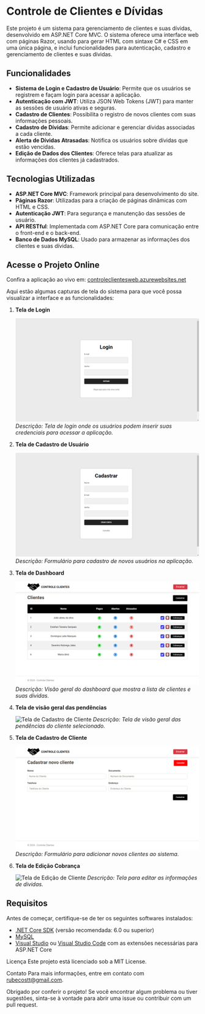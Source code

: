 # Controle de Clientes e Dívidas

Este projeto é um sistema para gerenciamento de clientes e suas dívidas, desenvolvido em ASP.NET Core MVC. O sistema oferece uma interface web com páginas Razor, usando para gerar HTML com sintaxe C# e CSS em uma única página, e inclui funcionalidades para autenticação, cadastro e gerenciamento de clientes e suas dívidas.

## Funcionalidades

- **Sistema de Login e Cadastro de Usuário**: Permite que os usuários se registrem e façam login para acessar a aplicação.
- **Autenticação com JWT**: Utiliza JSON Web Tokens (JWT) para manter as sessões de usuário ativas e seguras.
- **Cadastro de Clientes**: Possibilita o registro de novos clientes com suas informações pessoais.
- **Cadastro de Dívidas**: Permite adicionar e gerenciar dívidas associadas a cada cliente.
- **Alerta de Dívidas Atrasadas**: Notifica os usuários sobre dívidas que estão vencidas.
- **Edição de Dados dos Clientes**: Oferece telas para atualizar as informações dos clientes já cadastrados.

## Tecnologias Utilizadas

- **ASP.NET Core MVC**: Framework principal para desenvolvimento do site.
- **Páginas Razor**: Utilizadas para a criação de páginas dinâmicas com HTML e CSS.
- **Autenticação JWT**: Para segurança e manutenção das sessões de usuário.
- **API RESTful**: Implementada com ASP.NET Core para comunicação entre o front-end e o back-end.
- **Banco de Dados MySQL**: Usado para armazenar as informações dos clientes e suas dívidas.

## Acesse o Projeto Online

Confira a aplicação ao vivo em: [controleclientesweb.azurewebsites.net](https://controleclientesweb.azurewebsites.net/)

Aqui estão algumas capturas de tela do sistema para que você possa visualizar a interface e as funcionalidades:

1. **Tela de Login**

   ![Tela de Login](Img/login.png)
   *Descrição: Tela de login onde os usuários podem inserir suas credenciais para acessar a aplicação.*

2. **Tela de Cadastro de Usuário**

   ![Tela de Cadastro de Usuário](Img/cadastrar.png)
   *Descrição: Formulário para cadastro de novos usuários na aplicação.*

3. **Tela de Dashboard**

   ![Tela de Dashboard](Img/home.png)
   *Descrição: Visão geral do dashboard que mostra a lista de clientes e suas dívidas.*

4. **Tela de visão geral das pendências**

   ![Tela de Cadastro de Cliente](Img/cobranças.png.png)
   *Descrição: Tela de visão geral das pendências do cliente selecionado.*

5. **Tela de Cadastro de Cliente**

   ![Tela de Cadastro de Cliente](Img/cadastra-novo-cliente.png)
   *Descrição: Formulário para adicionar novos clientes ao sistema.*

6. **Tela de Edição Cobrança**

   ![Tela de Edição de Cliente](Img/atualizar-cobrança.png)
   *Descrição: Tela para editar as informações de dividas.*

## Requisitos

Antes de começar, certifique-se de ter os seguintes softwares instalados:

- [.NET Core SDK](https://dotnet.microsoft.com/download) (versão recomendada: 6.0 ou superior)
- [MySQL](https://dev.mysql.com/downloads/mysql/)
- [Visual Studio](https://visualstudio.microsoft.com/) ou [Visual Studio Code](https://code.visualstudio.com/) com as extensões necessárias para ASP.NET Core

Licença
Este projeto está licenciado sob a MIT License.

Contato
Para mais informações, entre em contato com rubecostt@gmail.com.

Obrigado por conferir o projeto! Se você encontrar algum problema ou tiver sugestões, sinta-se à vontade para abrir uma issue ou contribuir com um pull request.
   
